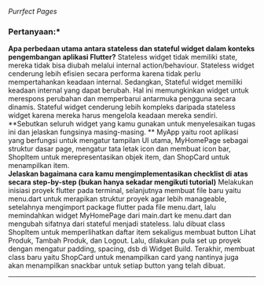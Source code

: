 *Purrfect Pages*


### **Pertanyaan:***
**Apa perbedaan utama antara stateless dan stateful widget dalam konteks pengembangan aplikasi Flutter?**
Stateless widget tidak memiliki state, mereka tidak bisa diubah melalui internal action/behaviour. Stateless widget cenderung lebih efisien secara performa karena tidak perlu mempertahankan keadaan internal. Sedangkan, Stateful widget memiliki keadaan internal yang dapat berubah. Hal ini memungkinkan widget untuk merespons perubahan dan memperbarui antarmuka pengguna secara dinamis. Stateful widget cenderung lebih kompleks daripada stateless widget karena mereka harus mengelola keadaan mereka sendiri. 
**Sebutkan seluruh widget yang kamu gunakan untuk menyelesaikan tugas ini dan jelaskan fungsinya masing-masing. **
MyApp yaitu root aplikasi yang berfungsi untuk mengatur tampilan UI utama, MyHomePage sebagai struktur dasar page, mengatur tata letak icon dan membuat icon bar, ShopItem untuk merepresentasikan objek item, dan ShopCard untuk menampilkan item.  
**Jelaskan bagaimana cara kamu mengimplementasikan checklist di atas secara step-by-step (bukan hanya sekadar mengikuti tutorial)**
Melakukan inisiasi proyek flutter pada terminal, selanjutnya membuat file baru yaitu menu.dart untuk merapikan struktur proyek agar lebih manageable, setelahnya mengimport package flutter pada file menu.dart, lalu memindahkan widget MyHomePage dari main.dart ke menu.dart dan mengubah sifatnya dari stateful menjadi stateless. lalu dibuat class ShopItem untuk memperlihatkan daftar item sekaligus membuat button Lihat Produk, Tambah Produk, dan Logout. Lalu, dilakukan pula set up proyek dengan mengatur padding, spacing, dsb di Widget Build. Terakhir, membuat class baru yaitu ShopCard untuk menampilkan card yang nantinya juga akan menampilkan snackbar untuk setiap button yang telah dibuat. 
<hr>